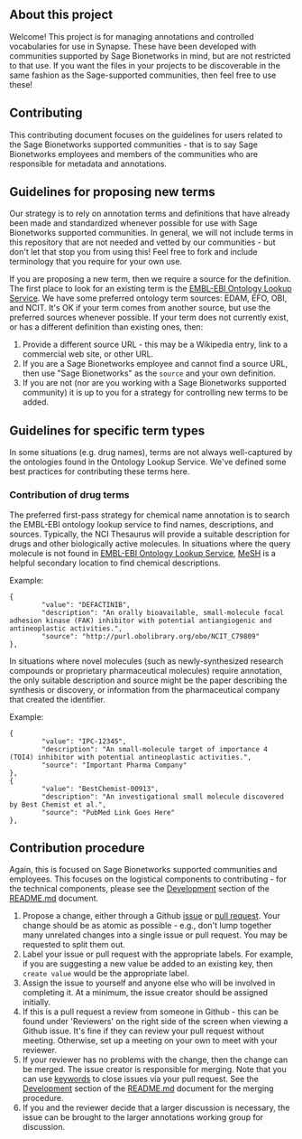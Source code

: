 ## About this project

Welcome! This project is for managing annotations and controlled vocabularies for use in Synapse. These have been developed with communities supported by Sage Bionetworks in mind, but are not restricted to that use. If you want the files in your projects to be discoverable in the same fashion as the Sage-supported communities, then feel free to use these!

## Contributing

This contributing document focuses on the guidelines for users related to the Sage Bionetworks supported communities - that is to say Sage Bionetworks employees and members of the communities who are responsible for metadata and annotations.

## Guidelines for proposing new terms

Our strategy is to rely on annotation terms and definitions that have already been made and standardized whenever possible for use with Sage Bionetworks supported communities. In general, we will not include terms in this repository that are not needed and vetted by our communities - but don't let that stop you from using this! Feel free to fork and include terminology that you require for your own use.

If you are proposing a new term, then we require a source for the definition. The first place to look for an existing term is the [EMBL-EBI Ontology Lookup Service](https://www.ebi.ac.uk/ols). We have some preferred ontology term sources: EDAM, EFO, OBI, and NCIT. It's OK if your term comes from another source, but use the preferred sources whenever possible. If your term does not currently exist, or has a different definition than existing ones, then:

1. Provide a different source URL - this may be a Wikipedia entry, link to a commercial web site, or other URL.
1. If you are a Sage Bionetworks employee and cannot find a source URL, then use "Sage Bionetworks" as the `source` and your own definition.
2. If you are not (nor are you working with a Sage Bionetworks supported community) it is up to you for a strategy for controlling new terms to be added.

## Guidelines for specific term types 

In some situations (e.g. drug names), terms are not always well-captured by the ontologies found in the Ontology Lookup Service. We've defined some best practices for contributing these terms here.

### Contribution of drug terms

The preferred first-pass strategy for chemical name annotation is to search the EMBL-EBI ontology lookup service to find names, descriptions, and sources. Typically, the NCI Thesaurus will provide a suitable description for drugs and other biologically active molecules. In situations where the query molecule is not found in [EMBL-EBI Ontology Lookup Service](https://www.ebi.ac.uk/ols), [MeSH](https://meshb.nlm.nih.gov/) is a helpful secondary location to find chemical descriptions.

Example: 

```
{
        "value": "DEFACTINIB",
        "description": "An orally bioavailable, small-molecule focal adhesion kinase (FAK) inhibitor with potential antiangiogenic and antineoplastic activities.",
        "source": "http://purl.obolibrary.org/obo/NCIT_C79809"
},
```

In situations where novel molecules (such as newly-synthesized research compounds or proprietary pharmaceutical molecules) require annotation, the only suitable description and source might be the paper describing the synthesis or discovery, or information from the pharmaceutical company that created the identifier. 

Example:

```
{
        "value": "IPC-12345",
        "description": "An small-molecule target of importance 4 (TOI4) inhibitor with potential antineoplastic activities.",
        "source": "Important Pharma Company"
},
{
        "value": "BestChemist-00913",
        "description": "An investigational small molecule discovered by Best Chemist et al.",
        "source": "PubMed Link Goes Here"
},
```


## Contribution procedure

Again, this is focused on Sage Bionetworks supported communities and employees. This focuses on the logistical components to contributing - for the technical components, please see the [Development](https://github.com/Sage-Bionetworks/synapseAnnotations#development) section of the [README.md](README.md) document.

1. Propose a change, either through a Github [issue](https://github.com/Sage-Bionetworks/synapseAnnotations/issues) or [pull request](https://github.com/Sage-Bionetworks/synapseAnnotations/pulls). Your change should be as atomic as possible - e.g., don't lump together many unrelated changes into a single issue or pull request. You may be requested to split them out.
1. Label your issue or pull request with the appropriate labels. For example, if you are suggesting a new value be added to an existing key, then `create value` would be the appropriate label.
1. Assign the issue to yourself and anyone else who will be involved in completing it. At a minimum, the issue creator should be assigned initially.
1. If this is a pull request a review from someone in Github - this can be found under 'Reviewers' on the right side of the screen when viewing a Github issue. It's fine if they can review your pull request without meeting. Otherwise, set up a meeting on your own to meet with your reviewer.
1. If your reviewer has no problems with the change, then the change can be merged. 
The issue creator is responsible for merging. Note that you can use [keywords](https://help.github.com/articles/closing-issues-using-keywords/) to close issues via your pull request. See the [Development](https://github.com/Sage-Bionetworks/synapseAnnotations#development) section of the [README.md](README.md) document for the merging procedure.
1. If you and the reviewer decide that a larger discussion is necessary, the issue can be brought to the larger annotations working group for discussion.
